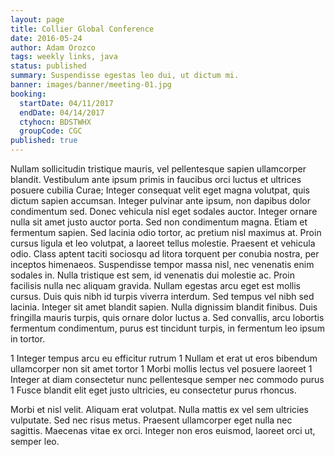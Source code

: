 ```yaml
---
layout: page
title: Collier Global Conference
date: 2016-05-24
author: Adam Orozco
tags: weekly links, java
status: published
summary: Suspendisse egestas leo dui, ut dictum mi.
banner: images/banner/meeting-01.jpg
booking:
  startDate: 04/11/2017
  endDate: 04/14/2017
  ctyhocn: BDSTWHX
  groupCode: CGC
published: true
---
```

Nullam sollicitudin tristique mauris, vel pellentesque sapien ullamcorper blandit. Vestibulum ante ipsum primis in faucibus orci luctus et ultrices posuere cubilia Curae; Integer consequat velit eget magna volutpat, quis dictum sapien accumsan. Integer pulvinar ante ipsum, non dapibus dolor condimentum sed. Donec vehicula nisl eget sodales auctor. Integer ornare nulla sit amet justo auctor porta. Sed non condimentum magna. Etiam et fermentum sapien. Sed lacinia odio tortor, ac pretium nisl maximus at.
Proin cursus ligula et leo volutpat, a laoreet tellus molestie. Praesent et vehicula odio. Class aptent taciti sociosqu ad litora torquent per conubia nostra, per inceptos himenaeos. Suspendisse tempor massa nisl, nec venenatis enim sodales in. Nulla tristique est sem, id venenatis dui molestie ac. Proin facilisis nulla nec aliquam gravida. Nullam egestas arcu eget est mollis cursus. Duis quis nibh id turpis viverra interdum. Sed tempus vel nibh sed lacinia. Integer sit amet blandit sapien. Nulla dignissim blandit finibus. Duis fringilla mauris turpis, quis ornare dolor luctus a. Sed convallis, arcu lobortis fermentum condimentum, purus est tincidunt turpis, in fermentum leo ipsum in tortor.

1 Integer tempus arcu eu efficitur rutrum
1 Nullam et erat ut eros bibendum ullamcorper non sit amet tortor
1 Morbi mollis lectus vel posuere laoreet
1 Integer at diam consectetur nunc pellentesque semper nec commodo purus
1 Fusce blandit elit eget justo ultricies, eu consectetur purus rhoncus.

Morbi et nisl velit. Aliquam erat volutpat. Nulla mattis ex vel sem ultricies vulputate. Sed nec risus metus. Praesent ullamcorper eget nulla nec sagittis. Maecenas vitae ex orci. Integer non eros euismod, laoreet orci ut, semper leo.
